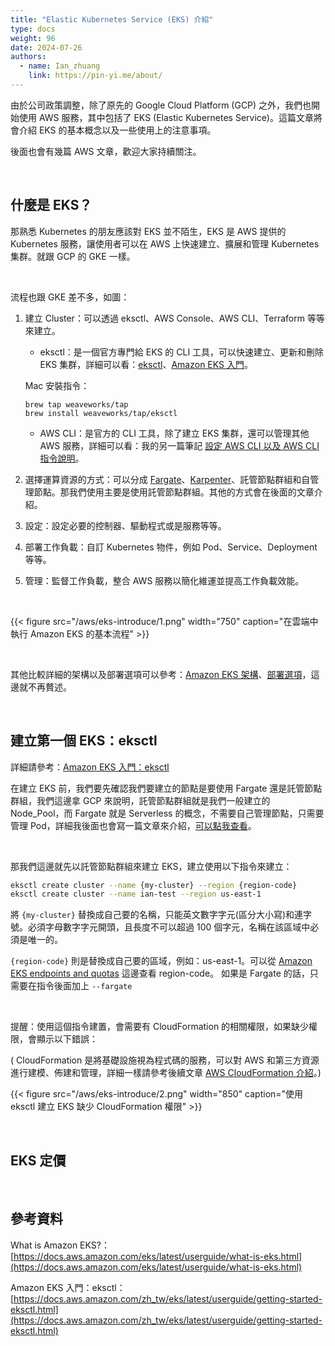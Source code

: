 ```yaml
---
title: "Elastic Kubernetes Service (EKS) 介紹"
type: docs
weight: 96
date: 2024-07-26
authors:
  - name: Ian_zhuang
    link: https://pin-yi.me/about/
---
```


由於公司政策調整，除了原先的 Google Cloud Platform (GCP) 之外，我們也開始使用 AWS 服務，其中包括了 EKS (Elastic Kubernetes Service)。這篇文章將會介紹 EKS 的基本概念以及一些使用上的注意事項。

後面也會有幾篇 AWS 文章，歡迎大家持續關注。

<br>

## 什麼是 EKS？

那熟悉 Kubernetes 的朋友應該對 EKS 並不陌生，EKS 是 AWS 提供的 Kubernetes 服務，讓使用者可以在 AWS 上快速建立、擴展和管理 Kubernetes 集群。就跟 GCP 的 GKE 一樣。

<br>

流程也跟 GKE 差不多，如圖：

1. 建立 Cluster：可以透過 eksctl、AWS Console、AWS CLI、Terraform 等等來建立。

   - eksctl：是一個官方專門給 EKS 的 CLI 工具，可以快速建立、更新和刪除 EKS 集群，詳細可以看：[eksctl](https://eksctl.io/)、[Amazon EKS 入門](https://docs.aws.amazon.com/zh_tw/eks/latest/userguide/getting-started-eksctl.html)。

   Mac 安裝指令：

   ```
   brew tap weaveworks/tap
   brew install weaveworks/tap/eksctl
   ```

   - AWS CLI：是官方的 CLI 工具，除了建立 EKS 集群，還可以管理其他 AWS 服務，詳細可以看：我的另一篇筆記 [設定 AWS CLI 以及 AWS CLI 指令說明](../aws-cli)。

2. 選擇運算資源的方式：可以分成 [Fargate](https://aws.amazon.com/tw/fargate/)、[Karpenter](https://karpenter.sh/)、託管節點群組和自管理節點。那我們使用主要是使用託管節點群組。其他的方式會在後面的文章介紹。
3. 設定：設定必要的控制器、驅動程式或是服務等等。
4. 部署工作負載：自訂 Kubernetes 物件，例如 Pod、Service、Deployment 等等。
5. 管理：監督工作負載，整合 AWS 服務以簡化維運並提高工作負載效能。

<br>

{{< figure src="/aws/eks-introduce/1.png" width="750" caption="在雲端中執行 Amazon EKS 的基本流程" >}}

<br>

其他比較詳細的架構以及部署選項可以參考：[Amazon EKS 架構](https://docs.aws.amazon.com/eks/latest/userguide/eks-architecture.html)、[部署選項](https://docs.aws.amazon.com/eks/latest/userguide/eks-deployment-options.html)，這邊就不再贅述。

<br>

## 建立第一個 EKS：eksctl

詳細請參考：[Amazon EKS 入門：eksctl](https://docs.aws.amazon.com/zh_tw/eks/latest/userguide/getting-started-eksctl.html)

在建立 EKS 前，我們要先確認我們要建立的節點是要使用 Fargate 還是託管節點群組，我們這邊拿 GCP 來說明，託管節點群組就是我們一般建立的 Node_Pool，而 Fargate 就是 Serverless 的概念，不需要自己管理節點，只需要管理 Pod，詳細我後面也會寫一篇文章來介紹，[可以點我查看](../fargate-introduce/)。

<br>

那我們這邊就先以託管節點群組來建立 EKS，建立使用以下指令來建立：

```bash
eksctl create cluster --name {my-cluster} --region {region-code}
eksctl create cluster --name ian-test --region us-east-1
```

將 `{my-cluster}` 替換成自己要的名稱，只能英文數字字元(區分大小寫)和連字號。必須字母數字字元開頭，且長度不可以超過 100 個字元，名稱在該區域中必須是唯一的。

`{region-code}` 則是替換成自己要的區域，例如：us-east-1。可以從 [Amazon EKS endpoints and quotas](https://docs.aws.amazon.com/general/latest/gr/eks.html) 這邊查看 region-code。
如果是 Fargate 的話，只需要在指令後面加上 `--fargate`

<br>

提醒：使用這個指令建置，會需要有 CloudFormation 的相關權限，如果缺少權限，會顯示以下錯誤：

( CloudFormation 是將基礎設施視為程式碼的服務，可以對 AWS 和第三方資源進行建模、佈建和管理，詳細一樣請參考後續文章 [AWS CloudFormation 介紹](../cloudformation-introduce)。)
<br>

{{< figure src="/aws/eks-introduce/2.png" width="850" caption="使用 eksctl 建立 EKS 缺少 CloudFormation 權限" >}}

<br>

## EKS 定價

<br>

## 參考資料

What is Amazon EKS?：[https://docs.aws.amazon.com/eks/latest/userguide/what-is-eks.html](https://docs.aws.amazon.com/eks/latest/userguide/what-is-eks.html)

Amazon EKS 入門：eksctl：[https://docs.aws.amazon.com/zh_tw/eks/latest/userguide/getting-started-eksctl.html](https://docs.aws.amazon.com/zh_tw/eks/latest/userguide/getting-started-eksctl.html)
